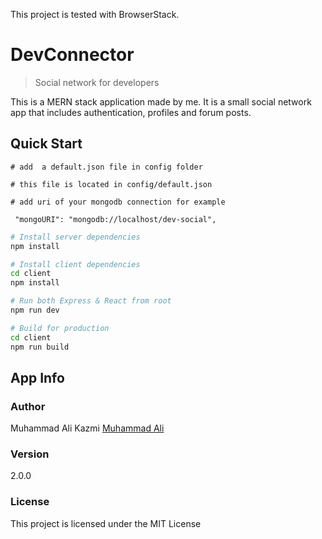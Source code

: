 This project is tested with BrowserStack.
# DevConnector

> Social network for developers

This is a MERN stack application made by me. It is a small social network app that includes authentication, profiles and forum posts.

## Quick Start

```
# add  a default.json file in config folder

# this file is located in config/default.json

# add uri of your mongodb connection for example

 "mongoURI": "mongodb://localhost/dev-social",

```

```bash
# Install server dependencies
npm install

# Install client dependencies
cd client
npm install

# Run both Express & React from root
npm run dev

# Build for production
cd client
npm run build
```

## App Info

### Author

Muhammad Ali Kazmi
[Muhammad Ali](https://kaaazmi.github.io)

### Version

2.0.0

### License

This project is licensed under the MIT License
